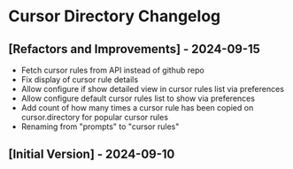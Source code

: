 # Cursor Directory Changelog

## [Refactors and Improvements] - 2024-09-15

- Fetch cursor rules from API instead of github repo
- Fix display of cursor rule details
- Allow configure if show detailed view in cursor rules list via preferences
- Allow configure default cursor rules list to show via preferences
- Add count of how many times a cursor rule has been copied on cursor.directory for popular cursor rules
- Renaming from "prompts" to "cursor rules"

## [Initial Version] - 2024-09-10
